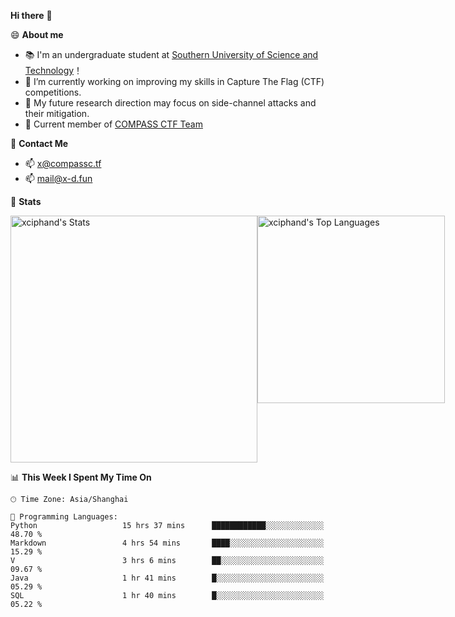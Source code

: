**Hi there** 👋


😄 **About me**

- 📚 I'm an undergraduate student at [Southern University of Science and Technology](https://www.sustech.edu.cn)！
- 🌱 I’m currently working on improving my skills in Capture The Flag (CTF) competitions.
- 🔭 My future research direction may focus on side-channel attacks and their mitigation.
- 🚩 Current member of [COMPASS CTF Team](https://blog.compassc.tf/) 

👋 **Contact Me**

- 📫 [x@compassc.tf](mailto:x@compassc.tf)
- 📫 [mail@x-d.fun](mailto:mail@x-d.fun)

🌟 **Stats**

<div style="display: flex; justify-content: space-between;">
  <img src="https://github-readme-stats-ten-dusky-26.vercel.app/api?username=xciphand&theme=vue-dark&show_icons=true&hide_border=true&count_private=true" alt="xciphand's Stats" width="395" />
  <img src="https://github-readme-stats-ten-dusky-26.vercel.app/api/top-langs/?username=xciphand&theme=vue-dark&show_icons=true&hide_border=true&layout=compact" alt="xciphand's Top Languages" width="300" />
</div>


<!--START_SECTION:waka-->
📊 **This Week I Spent My Time On** 

```text
🕑︎ Time Zone: Asia/Shanghai

💬 Programming Languages: 
Python                   15 hrs 37 mins      ████████████░░░░░░░░░░░░░   48.70 % 
Markdown                 4 hrs 54 mins       ████░░░░░░░░░░░░░░░░░░░░░   15.29 % 
V                        3 hrs 6 mins        ██░░░░░░░░░░░░░░░░░░░░░░░   09.67 % 
Java                     1 hr 41 mins        █░░░░░░░░░░░░░░░░░░░░░░░░   05.29 % 
SQL                      1 hr 40 mins        █░░░░░░░░░░░░░░░░░░░░░░░░   05.22 % 
```


<!--END_SECTION:waka-->
